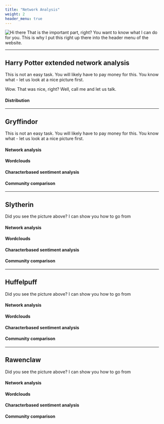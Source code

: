 ```yaml
---
title: "Network Analysis"
weight: 2
header_menu: true
---
```

![Hi there](images/Hogwarts_letter.jpg)
That is the important part, right? You want to know what I can do for you. This is why I put this right up there into the header menu of the website.

---

## Harry Potter extended network analysis

This is not an easy task. You will likely have to pay money for this. You know what - let us look at a nice picture first.


Wow. That was nice, right? Well, call me and let us talk.

#### Distribution


---

## Gryffindor

This is not an easy task. You will likely have to pay money for this. You know what - let us look at a nice picture first.


#### Network analysis

#### Wordclouds

#### Characterbased sentiment analysis

#### Community comparison


---

## Slytherin

Did you see the picture above? I can show you how to go from


#### Network analysis

#### Wordclouds

#### Characterbased sentiment analysis

#### Community comparison

---

## Huffelpuff

Did you see the picture above? I can show you how to go from




#### Network analysis

#### Wordclouds

#### Characterbased sentiment analysis

#### Community comparison

---

## Rawenclaw

Did you see the picture above? I can show you how to go from


#### Network analysis

#### Wordclouds

#### Characterbased sentiment analysis

#### Community comparison


